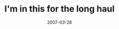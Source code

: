 ---
layout: base.njk
title : 'I&#39;m in this for the long haul' 
view_title : 'I&#39;m in this for the long haul' 
year : '2007' 
date : '2007-03-28' 
img_file : '/drawing/iminthisforthelonghaul.png' 
html_file : 'iminthisforthelonghaul' 
next_html : 'idontgetit.html' 
year_order : '30' 
permalink : "title/{{html_file}}.html"
---